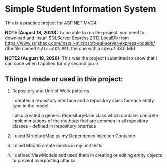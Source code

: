 # Simple Student Information System

This is a practice project for ASP.NET MVC4


**NOTE (August 18, 2020):** To be able to run the project, you need to download and install SQLServer Express 2012 LocalDb from https://www.sqlshack.com/install-microsoft-sql-server-express-localdb/ (the file named `SqlLocalDB.MSI`, the one with a size of 33.0 MB)

**NOTE2 (August 18, 2020):** This was the project I submitted to show that I can code when I applied for my second job :)


## Things I made or used in this project:

1. Repository and Unit of Work patterns

	I created a repository interface and a repository class for each entity type in the model

	I also created a generic RepositoryBase class which contains concrete implementations of the methods that are common in all repository classes - defined in Irepository interface

2. I used StructureMap as my Dependency Injection Container

3. I used Moq to create mocks in my unit tests

4. I defined ViewModels and used them in creating or editing entity objects to prevent overposting attacks
